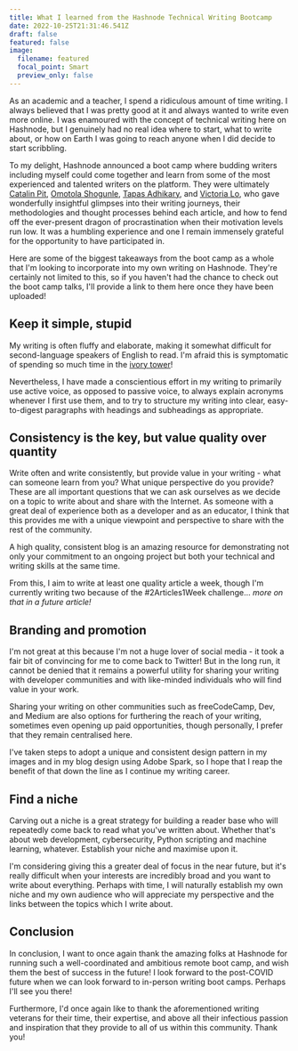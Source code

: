 ```yaml
---
title: What I learned from the Hashnode Technical Writing Bootcamp
date: 2022-10-25T21:31:46.541Z
draft: false
featured: false
image:
  filename: featured
  focal_point: Smart
  preview_only: false
---
```

As an academic and a teacher, I spend a ridiculous amount of time writing. I always believed that I was pretty good at it and always wanted to write even more online. I was enamoured with the concept of technical writing here on Hashnode, but I genuinely had no real idea where to start, what to write about, or how on Earth I was going to reach anyone when I did decide to start scribbling.

To my delight, Hashnode announced a boot camp where budding writers including myself could come together and learn from some of the most experienced and talented writers on the platform. They were ultimately [Catalin Pit](https://hashnode.com/@Catalinpit), [Omotola Shogunle](https://hashnode.com/@omotola), [Tapas Adhikary](https://hashnode.com/@atapas), and [Victoria Lo](https://hashnode.com/@victoria), who gave wonderfully insightful glimpses into their writing journeys, their methodologies and thought processes behind each article, and how to fend off the ever-present dragon of procrastination when their motivation levels run low. It was a humbling experience and one I remain immensely grateful for the opportunity to have participated in.

Here are some of the biggest takeaways from the boot camp as a whole that I'm looking to incorporate into my own writing on Hashnode. They're certainly not limited to this, so if you haven't had the chance to check out the boot camp talks, I'll provide a link to them here once they have been uploaded!

## Keep it simple, stupid

My writing is often fluffy and elaborate, making it somewhat difficult for second-language speakers of English to read. I'm afraid this is symptomatic of spending so much time in the [ivory tower](https://en.wikipedia.org/wiki/Ivory_tower)!

Nevertheless, I have made a conscientious effort in my writing to primarily use active voice, as opposed to passive voice, to always explain acronyms whenever I first use them, and to try to structure my writing into clear, easy-to-digest paragraphs with headings and subheadings as appropriate.

## Consistency is the key, but value quality over quantity

Write often and write consistently, but provide value in your writing - what can someone learn from you? What unique perspective do you provide? These are all important questions that we can ask ourselves as we decide on a topic to write about and share with the Internet. As someone with a great deal of experience both as a developer and as an educator, I think that this provides me with a unique viewpoint and perspective to share with the rest of the community.

A high quality, consistent blog is an amazing resource for demonstrating not only your commitment to an ongoing project but both your technical and writing skills at the same time.

From this, I aim to write at least one quality article a week, though I'm currently writing two because of the #2Articles1Week challenge... _more on that in a future article!_

## Branding and promotion

I'm not great at this because I'm not a huge lover of social media - it took a fair bit of convincing for me to come back to Twitter! But in the long run, it cannot be denied that it remains a powerful utility for sharing your writing with developer communities and with like-minded individuals who will find value in your work.

Sharing your writing on other communities such as freeCodeCamp, Dev, and Medium are also options for furthering the reach of your writing, sometimes even opening up paid opportunities, though personally, I prefer that they remain centralised here.

I've taken steps to adopt a unique and consistent design pattern in my images and in my blog design using Adobe Spark, so I hope that I reap the benefit of that down the line as I continue my writing career.

## Find a niche

Carving out a niche is a great strategy for building a reader base who will repeatedly come back to read what you've written about. Whether that's about web development, cybersecurity, Python scripting and machine learning, whatever. Establish your niche and maximise upon it.

I'm considering giving this a greater deal of focus in the near future, but it's really difficult when your interests are incredibly broad and you want to write about everything. Perhaps with time, I will naturally establish my own niche and my own audience who will appreciate my perspective and the links between the topics which I write about.

## Conclusion

In conclusion, I want to once again thank the amazing folks at Hashnode for running such a well-coordinated and ambitious remote boot camp, and wish them the best of success in the future! I look forward to the post-COVID future when we can look forward to in-person writing boot camps. Perhaps I'll see you there!

Furthermore, I'd once again like to thank the aforementioned writing veterans for their time, their expertise, and above all their infectious passion and inspiration that they provide to all of us within this community. Thank you!